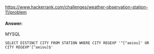 https://www.hackerrank.com/challenges/weather-observation-station-11/problem

#### Answer:

MYSQL
```MYSQL
SELECT DISTINCT CITY FROM STATION WHERE CITY REGEXP '^[^aeiou]' OR CITY REGEXP'[^aeiou]$'
```
